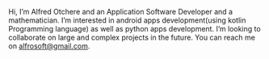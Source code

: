 Hi, I’m Alfred Otchere and an Application Software Developer and a mathematician.
I’m interested in android apps development(using kotlin Programming language) as well as python apps development.
I’m looking to collaborate on large and complex projects in the future. You can reach me on alfrosoft@gmail.com.
